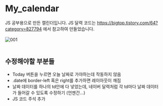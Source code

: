 # My_calendar
JS 공부용으로 만든 캘린더입니다.
JS 달력 코드는 https://bigtop.tistory.com/64?category=827794 에서 참고하여 만들었습니다.
<br><br>
![001](https://user-images.githubusercontent.com/87457620/138662808-13897e0d-91e2-4ea5-94c4-c851e4969877.PNG)
<br><br>

## 수정해야할 부분들
- Today 버튼을 누르면 오늘 날짜로 가야하는데 작동하지 않음
- .date에 border-left 혹은 right를 추가하면 레이아웃이 깨짐
- 날짜 데이터를 하나의 td안에 다 넣었는데, 네이버 달력처럼 각 td마다 날짜 데이터가 들어갈 수 있도록 수정하기 (언젠간...) 
- JS 코드 주석 추가
